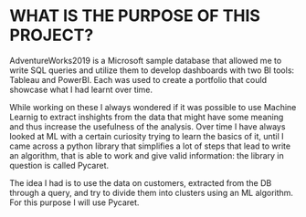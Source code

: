 # WHAT IS THE PURPOSE OF THIS PROJECT?

AdventureWorks2019 is a Microsoft sample database that allowed me to write SQL queries and utilize them to develop dashboards with two BI tools: Tableau and PowerBI. Each was used to create a portfolio that could showcase what I had learnt over time.

While working on these I always wondered if it was possible to use Machine Learnig to extract inshights from the data that might have some meaning and thus increase the usefulness of the analysis. Over time I have always looked at ML with a certain curiosity trying to learn the basics of it, until I came across a python library that simplifies a lot of steps that lead to write an algorithm, that is able to work and give valid information: the library in question is called Pycaret.

The idea I had is to use the data on customers, extracted from the DB through a query, and try to divide them into clusters using an ML algorithm. For this purpose I will use Pycaret.
